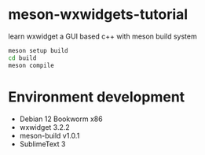 # meson-wxwidgets-tutorial
learn wxwidget a GUI based c++ with meson build system


```sh
meson setup build
cd build
meson compile
```
# Environment development
- Debian 12 Bookworm x86
- wxwidget 3.2.2
- meson-build v1.0.1
- SublimeText 3